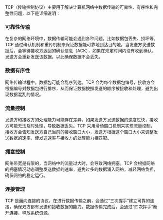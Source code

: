 TCP（传输控制协议）主要用于解决计算机网络中数据传输的可靠性、有序性和完整性问题，以下是详细说明：

### 可靠性传输
在复杂的网络环境中，数据传输可能会遇到各种问题，比如数据包丢失、损坏等。TCP 通过确认机制和重传机制来保证数据能可靠地到达目的地。当发送方发送数据后，会等待接收方返回的确认信息（ACK），如果在规定时间内没有收到确认，发送方会重新发送该数据，以此确保数据不会丢失。

### 数据有序性
网络传输过程中，数据包可能会乱序到达。TCP 会为每个数据包编号，接收方会根据编号对数据包进行排序，从而保证数据按照发送的顺序被接收和处理，避免出现数据混乱的情况。

### 流量控制
发送方和接收方的处理能力可能存在差异，如果发送方发送数据的速度过快，接收方可能无法及时处理，导致数据丢失。TCP 采用滑动窗口机制来实现流量控制，接收方会告知发送方自己当前的接收窗口大小，发送方根据这个窗口大小来调整发送数据的速率，使发送速率与接收方的处理能力相匹配。

### 拥塞控制
网络带宽是有限的，当网络中的流量过大时，会导致网络拥塞。TCP 会根据网络的拥塞情况动态调整发送数据的速率，避免过多的数据涌入网络，减轻网络负担，确保网络的稳定运行。

### 连接管理
TCP 是面向连接的协议，在进行数据传输之前，会通过“三次握手”建立可靠的连接，确保双方都有发送和接收数据的能力。数据传输完成后，会通过“四次挥手”断开连接，释放系统资源。 